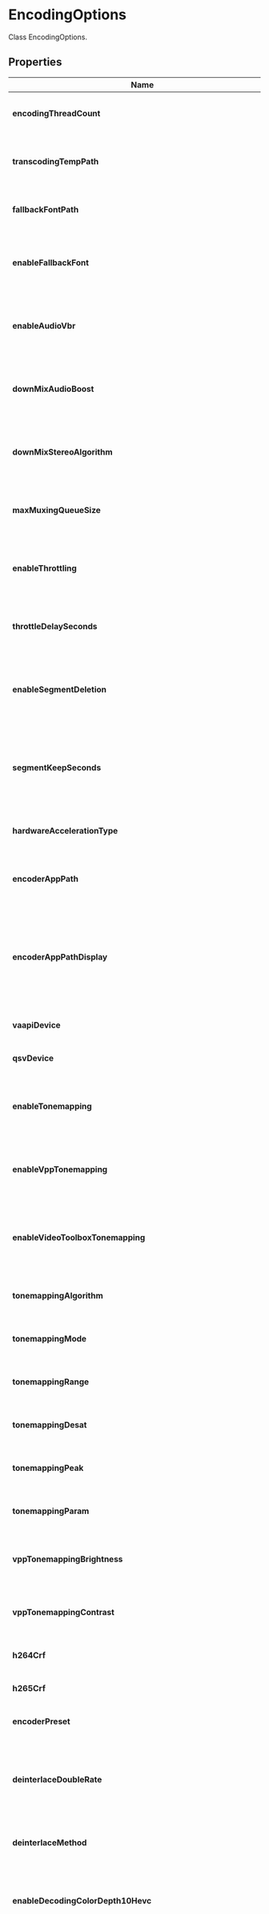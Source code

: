 

# EncodingOptions

Class EncodingOptions.

## Properties

| Name | Type | Description | Notes |
|------------ | ------------- | ------------- | -------------|
|**encodingThreadCount** | **Integer** | Gets or sets the thread count used for encoding. |  [optional] |
|**transcodingTempPath** | **String** | Gets or sets the temporary transcoding path. |  [optional] |
|**fallbackFontPath** | **String** | Gets or sets the path to the fallback font. |  [optional] |
|**enableFallbackFont** | **Boolean** | Gets or sets a value indicating whether to use the fallback font. |  [optional] |
|**enableAudioVbr** | **Boolean** | Gets or sets a value indicating whether audio VBR is enabled. |  [optional] |
|**downMixAudioBoost** | **Double** | Gets or sets the audio boost applied when downmixing audio. |  [optional] |
|**downMixStereoAlgorithm** | **DownMixStereoAlgorithms** | Gets or sets the algorithm used for downmixing audio to stereo. |  [optional] |
|**maxMuxingQueueSize** | **Integer** | Gets or sets the maximum size of the muxing queue. |  [optional] |
|**enableThrottling** | **Boolean** | Gets or sets a value indicating whether throttling is enabled. |  [optional] |
|**throttleDelaySeconds** | **Integer** | Gets or sets the delay after which throttling happens. |  [optional] |
|**enableSegmentDeletion** | **Boolean** | Gets or sets a value indicating whether segment deletion is enabled. |  [optional] |
|**segmentKeepSeconds** | **Integer** | Gets or sets seconds for which segments should be kept before being deleted. |  [optional] |
|**hardwareAccelerationType** | **HardwareAccelerationType** | Gets or sets the hardware acceleration type. |  [optional] |
|**encoderAppPath** | **String** | Gets or sets the FFmpeg path as set by the user via the UI. |  [optional] |
|**encoderAppPathDisplay** | **String** | Gets or sets the current FFmpeg path being used by the system and displayed on the transcode page. |  [optional] |
|**vaapiDevice** | **String** | Gets or sets the VA-API device. |  [optional] |
|**qsvDevice** | **String** | Gets or sets the QSV device. |  [optional] |
|**enableTonemapping** | **Boolean** | Gets or sets a value indicating whether tonemapping is enabled. |  [optional] |
|**enableVppTonemapping** | **Boolean** | Gets or sets a value indicating whether VPP tonemapping is enabled. |  [optional] |
|**enableVideoToolboxTonemapping** | **Boolean** | Gets or sets a value indicating whether videotoolbox tonemapping is enabled. |  [optional] |
|**tonemappingAlgorithm** | **TonemappingAlgorithm** | Gets or sets the tone-mapping algorithm. |  [optional] |
|**tonemappingMode** | **TonemappingMode** | Gets or sets the tone-mapping mode. |  [optional] |
|**tonemappingRange** | **TonemappingRange** | Gets or sets the tone-mapping range. |  [optional] |
|**tonemappingDesat** | **Double** | Gets or sets the tone-mapping desaturation. |  [optional] |
|**tonemappingPeak** | **Double** | Gets or sets the tone-mapping peak. |  [optional] |
|**tonemappingParam** | **Double** | Gets or sets the tone-mapping parameters. |  [optional] |
|**vppTonemappingBrightness** | **Double** | Gets or sets the VPP tone-mapping brightness. |  [optional] |
|**vppTonemappingContrast** | **Double** | Gets or sets the VPP tone-mapping contrast. |  [optional] |
|**h264Crf** | **Integer** | Gets or sets the H264 CRF. |  [optional] |
|**h265Crf** | **Integer** | Gets or sets the H265 CRF. |  [optional] |
|**encoderPreset** | **EncoderPreset** | Gets or sets the encoder preset. |  [optional] |
|**deinterlaceDoubleRate** | **Boolean** | Gets or sets a value indicating whether the framerate is doubled when deinterlacing. |  [optional] |
|**deinterlaceMethod** | **DeinterlaceMethod** | Gets or sets the deinterlace method. |  [optional] |
|**enableDecodingColorDepth10Hevc** | **Boolean** | Gets or sets a value indicating whether 10bit HEVC decoding is enabled. |  [optional] |
|**enableDecodingColorDepth10Vp9** | **Boolean** | Gets or sets a value indicating whether 10bit VP9 decoding is enabled. |  [optional] |
|**enableDecodingColorDepth10HevcRext** | **Boolean** | Gets or sets a value indicating whether 8/10bit HEVC RExt decoding is enabled. |  [optional] |
|**enableDecodingColorDepth12HevcRext** | **Boolean** | Gets or sets a value indicating whether 12bit HEVC RExt decoding is enabled. |  [optional] |
|**enableEnhancedNvdecDecoder** | **Boolean** | Gets or sets a value indicating whether the enhanced NVDEC is enabled. |  [optional] |
|**preferSystemNativeHwDecoder** | **Boolean** | Gets or sets a value indicating whether the system native hardware decoder should be used. |  [optional] |
|**enableIntelLowPowerH264HwEncoder** | **Boolean** | Gets or sets a value indicating whether the Intel H264 low-power hardware encoder should be used. |  [optional] |
|**enableIntelLowPowerHevcHwEncoder** | **Boolean** | Gets or sets a value indicating whether the Intel HEVC low-power hardware encoder should be used. |  [optional] |
|**enableHardwareEncoding** | **Boolean** | Gets or sets a value indicating whether hardware encoding is enabled. |  [optional] |
|**allowHevcEncoding** | **Boolean** | Gets or sets a value indicating whether HEVC encoding is enabled. |  [optional] |
|**allowAv1Encoding** | **Boolean** | Gets or sets a value indicating whether AV1 encoding is enabled. |  [optional] |
|**enableSubtitleExtraction** | **Boolean** | Gets or sets a value indicating whether subtitle extraction is enabled. |  [optional] |
|**hardwareDecodingCodecs** | **List&lt;String&gt;** | Gets or sets the codecs hardware encoding is used for. |  [optional] |
|**allowOnDemandMetadataBasedKeyframeExtractionForExtensions** | **List&lt;String&gt;** | Gets or sets the file extensions on-demand metadata based keyframe extraction is enabled for. |  [optional] |



